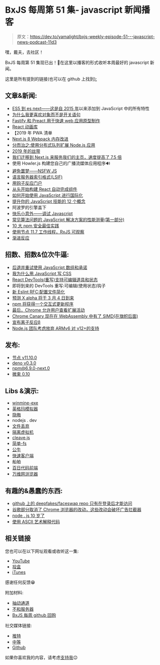 # BxJS 每周第 51 集- javascript 新闻播客

> 原文：<https://dev.to/yamalight/bxjs-weekly-episode-51---javascript-news-podcast-11d3>

嘿，戴夫，去社区！

BxJS 每周第 51 集现已出！🚀在这里以播客的形式收听本周最好的 javascript 新闻。

这里是所有提到的链接(也可以在 github 上找到[):](https://github.com/BuildingXwithJS/bxjs-weekly/blob/master/links/19-08-Episode-51.md)

## 文章&新闻:

*   [ES5 到 es next——这是自 2015 年](https://morioh.com/p/807e6d460f82/es5-to-esnext-here-s-every-feature-added-to-javascript-since-2015)以来添加到 JavaScript 中的所有特性
*   [为什么我更喜欢对象而不是开关语句](https://enmascript.com/articles/2018/10/22/why-I-prefer-objects-over-switch-statements)
*   [Fastify 和 Preact 用于快速 web 应用原型制作](https://loige.co/fastify-and-preact-for-quick-web-app-prototyping/?no-cache=1)
*   [React 动画库](https://areknawo.com/react-animation-libraries/)
*   【2019 年 PWA 清单
*   [Next.js 8 Webpack 内存改进](https://nextjs.org/blog/webpack-memory)
*   [分而治之:使用分布式队列扩展 Node.js 应用](https://blog.logrocket.com/divide-and-conquer-scale-your-node-js-app-using-distributed-queues-8231a9486d3a)
*   [2019 年的丝带](https://medium.com/palantir/tslint-in-2019-1a144c2317a9)
*   [我们迁移到 Next.js 来服务我们的主页，速度提高了 7.5 倍](https://www.manifold.co/blog/we-migrated-to-next-js-to-serve-our-home-page-7-5-faster-559443219c84)
*   使用 Howler.js 构建您自己的广播流媒体应用程序🔊
*   [避免噩梦——NSFW JS](https://shift.infinite.red/avoid-nightmares-nsfw-js-ab7b176978b1)
*   [语言服务器索引格式(LSIF)](https://code.visualstudio.com/blogs/2019/02/19/lsif)
*   [用钩子反应门户](https://www.jayfreestone.com/writing/react-portals-with-hooks/)
*   [从头开始构建 React 自动完成组件](https://blog.bitsrc.io/building-a-react-autocomplete-component-from-scratch-3f4d5618aa14)
*   [如何开始使用 JavaScript 进行国际化](https://medium.freecodecamp.org/how-to-get-started-with-internationalization-in-javascript-c09a0d2cd834)
*   [提升你的 JavaScript 技能的 12 个概念](https://hackernoon.com/12-javascript-concepts-that-will-level-up-your-development-skills-b37d16ad7104)
*   阿波罗的引擎盖下
*   [快乐小意外——调试 Javascript](https://dev.to/hamatti/happy-little-accidents---debugging-javascript-48ak)
*   [常见算法问题的 JavaScript 解决方案的性能测量(第一部分)](https://dev.to/detunized/performance-measurement-of-javascript-solutions-to-common-algorithmic-questions-part-1-3ig5)
*   [10 大 npm 安全最佳实践](https://snyk.io/blog/ten-npm-security-best-practices/)
*   [使用节点 11.7 工作线程，RxJS 可观察](https://briandesousa.net/2019/02/16/using-node-11-worker-threads-with-rxjs-observable/)
*   [渐进反应](https://houssein.me/progressive-react)

## 招数、招数&位次牛逼:

*   [后退并重试使用 JavaScript 数组和承诺](https://philbooth.me/blog/back-off-and-retry-using-javascript-arrays-and-promises)
*   [我为什么用 JavaScript 写 CSS](https://mxstbr.com/thoughts/css-in-js/)
*   [React DevTools(重写)支持可编辑道具和状态](https://twitter.com/brian_d_vaughn/status/1097233758606962688?s=09)
*   即将到来的 DevTools 重写:可编辑(使用状态)钩子
*   [新 Eslint RFC:配置文件简化](https://github.com/eslint/rfcs/pull/9)
*   [预测 X alpha 将于 3 月 4 日到来](https://twitter.com/marvinhagemeist/status/1097973028426788864?s=09)
*   [npm 将获得一个交互式更新程序](https://twitter.com/maybekatz/status/1097590721706569728?s=09)
*   [最后，Chrome 允许用户查看扩展活动](https://techdows.com/2019/02/chrome-extension-activity-log-page.html)
*   [Chrome Canary 现在在 WebAssembly 中有了 SIMD(在旗帜后面)](https://twitter.com/DasSurma/status/1098915542608609280)
*   [宣布离子反应β](https://blog.ionicframework.com/announcing-the-ionic-react-beta/)
*   [Node.js 团队考虑放弃 ARMv6 对 v12+的支持](https://github.com/nodejs/build/issues/1677#issuecomment-465326568)

## 发布:

*   [节点 v11.10.0](https://nodejs.org/en/blog/release/v11.10.0/)
*   [deno v0.3.0](https://github.com/denoland/deno/blob/master/Releases.md#v030--20190218)
*   [npm@6.9.0-next.0](https://npm.community/t/release-npm-6-9-0-next-0/5553?u=zkat)
*   [微束 0.10](https://github.com/developit/microbundle/releases/tag/0.10.1)

## Libs &演示:

*   [winmine-exe](https://github.com/1000hz/winmine-exe)
*   [英格玛模拟器](https://github.com/miandoli/enigma-simulator)
*   [隐晦](https://github.com/lagmoellertim/cryption)
*   nodejs . dev
*   [文件丢弃](https://github.com/GoogleChromeLabs/file-drop)
*   [隔离虚拟机](https://github.com/laverdet/isolated-vm)
*   [cleave.js](https://nosir.github.io/cleave.js/)
*   [简单-fs](https://github.com/fagbokforlaget/simple-fs)
*   [公牛](https://github.com/OptimalBits/bull)
*   [快速客户端](https://github.com/sindresorhus/fast-cli)
*   船舶
*   [百日代码前端](https://github.com/nas5w/100-days-of-code-frontend)
*   [万维网浏览器](https://worldwideweb.cern.ch/browser/)

## 有趣的&愚蠢的东西:

*   [github 上的 deepfakes/faceswap repo 只有在登录后才能访问](https://github.com/deepfakes/faceswap/issues/392)
*   [谷歌部分取消了 Chrome 浏览器的改动，这些改动会破坏广告拦截器](https://arstechnica.com/gadgets/2019/02/google-partially-backtracks-on-chrome-changes-that-would-break-ad-blockers/)
*   [node . js 10 岁了](https://twitter.com/hashseed/status/1097583046365204481?s=09)
*   [使用 ASCII 艺术解释代码](https://blog.regehr.org/archives/1653)

## 相关链接

您也可以在以下网址观看或收听这一集:

*   [YouTube](https://youtu.be/ghhpQPLRg-w)
*   [投盒](https://castbox.fm/episode/BxJS-Weekly-Ep.-51-Feb-23%2C-2019-(javascript-news-podcast)-id1378315-id131454873?country=us)
*   [iTunes](https://itunes.apple.com/de/podcast/bxjs-weekly/id1441956525)

感谢任何反馈😁

附加材料:

*   [抽动通道](https://www.twitch.tv/yamalight)
*   [不和服务器](https://discord.gg/hnKCXqQ)
*   [BxJS 每周 github 回购](https://github.com/BuildingXwithJS/bxjs-weekly)

社交媒体链接:

*   [推特](http://twitter.com/yamalight)
*   [中等](https://medium.com/@yamalight)
*   [Github](http://github.com/yamalight)

如果你喜欢我的内容，请考虑[支持我](https://codezen.net/support.html)😉